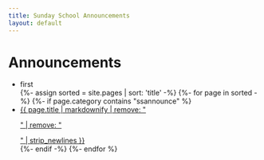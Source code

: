 ```yaml
---
title: Sunday School Announcements
layout: default
---
```



# Announcements



<ul class="category-list">
  <li> first</li>
  {%- assign sorted = site.pages | sort: 'title' -%}
  {%- for page in sorted -%}
  {%- if page.category contains "ssannounce" %}
  <li id="{{page.path  | remove_first: ".html" }}"><a href="{{ page.url }">{{ page.title | markdownify | remove: "<p>" | remove: "</p>" | strip_newlines }}</a></li>
  {%- endif -%}
  {%- endfor %}
</ul>

